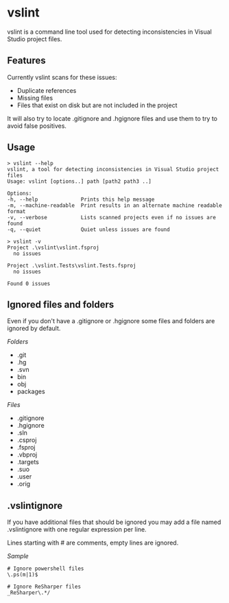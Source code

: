 vslint
======
vslint is a command line tool used for detecting inconsistencies in
Visual Studio project files.

Features
--------

Currently vslint scans for these issues:

* Duplicate references
* Missing files
* Files that exist on disk but are not included in the project

It will also try to locate .gitignore and .hgignore files and use them
to try to avoid false positives.

Usage
-----

	> vslint --help
	vslint, a tool for detecting inconsistencies in Visual Studio project files
	Usage: vslint [options..] path [path2 path3 ..]
	
	Options:
	-h, --help              Prints this help message
	-m, --machine-readable  Print results in an alternate machine readable format
	-v, --verbose           Lists scanned projects even if no issues are found
	-q, --quiet             Quiet unless issues are found
	
	> vslint -v
	Project .\vslint\vslint.fsproj
	  no issues
	
	Project .\vslint.Tests\vslint.Tests.fsproj
	  no issues
	
	Found 0 issues

Ignored files and folders
-------------------------
Even if you don't have a .gitignore or .hgignore some files and folders
are ignored by default.

*Folders*

* .git
* .hg
* .svn
* bin
* obj
* packages

*Files*

* .gitignore
* .hgignore
* .sln
* .csproj
* .fsproj
* .vbproj
* .targets
* .suo
* .user
* .orig

.vslintignore
-------------
If you have additional files that should be ignored you may add a
file named .vslintignore with one regular expression per line.

Lines starting with # are comments, empty lines are ignored.

*Sample*

	# Ignore powershell files
	\.ps(m|1)$

	# Ignore ReSharper files
	_ReSharper\.*/
